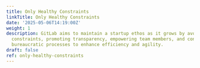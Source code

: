 ```yaml
---
title: Only Healthy Constraints
linkTitle: Only Healthy Constraints
date: '2025-05-06T14:19:00Z'
weight: 1
description: GitLab aims to maintain a startup ethos as it grows by avoiding unhealthy
  constraints, promoting transparency, empowering team members, and continuously challenging
  bureaucratic processes to enhance efficiency and agility.
draft: false
ref: only-healthy-constraints
---
```


